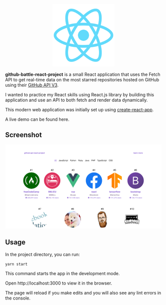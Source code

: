<div align="center">
<p>
<img src="./public/logo512.png" width="200"/>
</p>
</div>

**github-battle-react-project** is a small React application that uses the Fetch API to get real-time data on the most starred repositories hosted on GitHub using their [GitHub API V3](https://developer.github.com/v3/).

I wanted to practice my React skills using React.js library by building this application and use an API to both fetch and render data dynamically.

This modern web application was initially set up using [create-react-app](https://create-react-app.dev/).

A live demo can be found here.

## Screenshot

<div align="center">
  <img src="./screenshot.png"/>
</div>

## Usage

In the project directory, you can run:

```
yarn start
```

This command starts the app in the development mode.

Open http://localhost:3000 to view it in the browser.

The page will reload if you make edits and you will also see any lint errors in the console.
